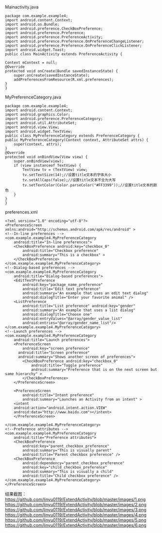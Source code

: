   Mainactivity.java

    package com.example.example4;
    import android.content.Context;
    import android.os.Bundle;
    import android.preference.CheckBoxPreference;
    import android.preference.Preference;
    import android.preference.PreferenceActivity;
    import android.preference.Preference.OnPreferenceChangeListener;
    import android.preference.Preference.OnPreferenceClickListener;
    import android.widget.Toast;
    public class MainActivity extends PreferenceActivity {

    Context mContext = null;
    @Override
    protected void onCreate(Bundle savedInstanceState) {
        super.onCreate(savedInstanceState);
        addPreferencesFromResource(R.xml.preferences);
    }
    }

  MyPreferenceCategory.java
  
    package com.example.example4;
    import android.content.Context;
    import android.graphics.Color;
    import android.preference.PreferenceCategory;
    import android.util.AttributeSet;
    import android.view.View;
    import android.widget.TextView;
    public class MyPreferenceCategory extends PreferenceCategory {
    public MyPreferenceCategory(Context context, AttributeSet attrs) {
        super(context, attrs);
    }
    @Override
    protected void onBindView(View view) {
        super.onBindView(view);
        if (view instanceof TextView) {
            TextView tv = (TextView) view;
            tv.setTextSize(14);//设置title文本的字体大小
            tv.setAllCaps(false);//设置title文本不全为大写
            tv.setTextColor(Color.parseColor("#FF3399"));//设置title文本的颜色
        }
    }
    }
    
  preferences.xml
  
    <?xml version="1.0" encoding="utf-8"?>
    <PreferenceScreen xmlns:android="http://schemas.android.com/apk/res/android" >
    <!--In-line preferences -->
    <com.example.example4.MyPreferenceCategory
        android:title="In-line preferences">
        <CheckBoxPreference android:key="checkbox_0"
            android:title="Checkbox preference"
            android:summary="This is a checkbox" >
        </CheckBoxPreference>
    </com.example.example4.MyPreferenceCategory>
    <!--Dialog-based preferences -->
    <com.example.example4.MyPreferenceCategory
        android:title="Dialog-based preferences">
        <EditTextPreference
            android:key="package_name_preference"
            android:title="Edit text preference"
            android:summary="An example that uses an edit text dialog"
            android:dialogTitle="Enter your favorite animal" />
        <ListPreference
            android:title="List preference" android:key="gender"
            android:summary="An example that uses a list dialog"
            android:dialogTitle="Choose one"
            android:entryValues="@array/gender_value_list"
            android:entries="@array/gender_name_list"/>
    </com.example.example4.MyPreferenceCategory>
    <!--Launch preferences -->
    <com.example.example4.MyPreferenceCategory
        android:title="Launch preferences">
        <PreferenceScreen
            android:key="screen_preference"
          android:title="Screen preference"
          android:summary="Shows another screen of preferences">
            <CheckBoxPreference android:key="checkbox_0"
                android:title="Toggle preference"
                android:summary="Preference that is on the next screen but same hierarchy" >
            </CheckBoxPreference>
        </PreferenceScreen>

        <PreferenceScreen
            android:title="Intent preference"
            android:summary="Launches an Activity from an intent" >
        <intent
        android:action="android.intent.action.VIEW"
        android:data="http://www.baidu.com"></intent>
        </PreferenceScreen>

    </com.example.example4.MyPreferenceCategory>
    <!--Preference attributes -->
    <com.example.example4.MyPreferenceCategory
        android:title="Preference attributes">
        <CheckBoxPreference
            android:key="parent_checkbox_preference"
            android:summary="This is visually parent"
            android:title="Parent checkbox preference" />
        <CheckBoxPreference
            android:dependency="parent_checkbox_preference"
            android:key="child_checkbox_preference"
            android:summary="This is visually a child"
            android:title="Child checkbox preference" />
    </com.example.example4.MyPreferenceCategory>
    </PreferenceScreen>

  结果截图：https://github.com/linyu0119/ExtendActivity/blob/master/images/1.png
  https://github.com/linyu0119/ExtendActivity/blob/master/images/2.png
  https://github.com/linyu0119/ExtendActivity/blob/master/images/3.png
  https://github.com/linyu0119/ExtendActivity/blob/master/images/4.png
  https://github.com/linyu0119/ExtendActivity/blob/master/images/5.png
  https://github.com/linyu0119/ExtendActivity/blob/master/images/6.png
